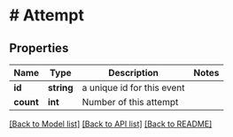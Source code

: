 # # Attempt

## Properties

Name | Type | Description | Notes
------------ | ------------- | ------------- | -------------
**id** | **string** | a unique id for this event | 
**count** | **int** | Number of this attempt | 

[[Back to Model list]](../../README.md#documentation-for-models) [[Back to API list]](../../README.md#documentation-for-api-endpoints) [[Back to README]](../../README.md)


